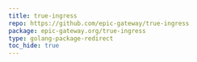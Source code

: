 ```yaml
---
title: true-ingress
repo: https://github.com/epic-gateway/true-ingress
package: epic-gateway.org/true-ingress
type: golang-package-redirect
toc_hide: true
---
```

